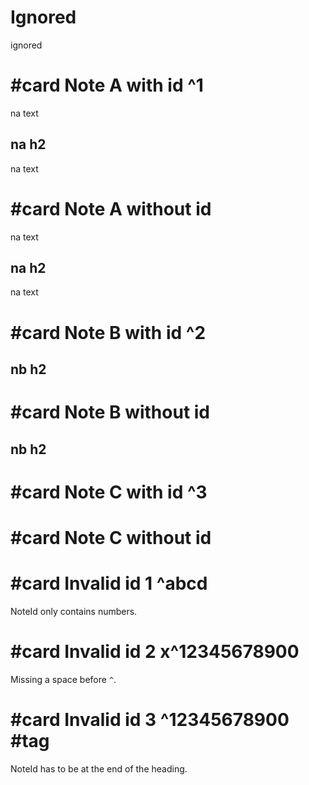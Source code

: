 # Ignored

ignored

# #card Note A with id ^1

na text

## na h2

na text

# #card Note A without id

na text

## na h2

na text

# #card Note B with id ^2

## nb h2

# #card Note B without id

## nb h2

# #card Note C with id ^3

# #card Note C without id

# #card Invalid id 1 ^abcd

NoteId only contains numbers.

# #card Invalid id 2 x^12345678900

Missing a space before `^`.

# #card Invalid id 3 ^12345678900 #tag

NoteId has to be at the end of the heading.

